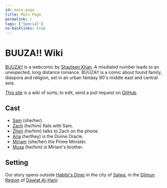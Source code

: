 ```yaml
---
id: main-page
title: Main Page
permalink: /
tags: ['Special']
no-backlinks: true
---
```


# BUUZA!! Wiki

[BUUZA!!](https://tapas.io/series/BUUZA/info) is a webcomic by [Shazleen Khan](https://linktr.ee/neonlanterns.jpeg). A misdialed number leads to an unexpected, long distance romance. BUUZA!! is a comic about found family, diaspora and religion, set in an urban fantasy 90's middle east and central asia.

[This site](https://ifcoltransg.github.io/buuza-wiki/) is a wiki of sorts; to edit, send a pull request on [GitHub](https://github.com/IFcoltransG/buuza-wiki).
## Cast
- [Sam](/_wiki/sam.md) (she/her).
- [Zach](/_wiki/zach.md) (he/him) flats with Sam.
- [Zhen](/_wiki/zhen.md) (he/him) talks to Zach on the phone.
- [Aria](/_wiki/aria.md) (he/they) is the Divine Oracle.
- [Miriam](/_wiki/miriam.md) (she/her) the Prime Minister.
- [Musa](/_wiki/musa.md) (he/him) is Miriam's brother.

## Setting
Our story opens outside [Habibi's Diner](/_wiki/habibis.md) in the city of [Salwa](/_wiki/salwa.md), in the [Dilmun Region](/_wiki/dilmun.md) of [Dawlat Al-Harir](/_wiki/dawlat-al-harir.md).
